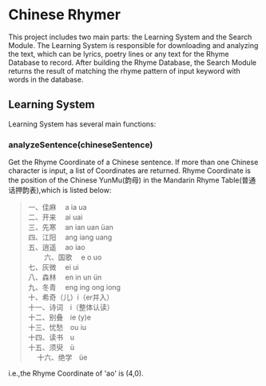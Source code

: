 # Chinese Rhymer
This project includes two main parts: the Learning System and the Search Module.
The Learning System is responsible for downloading and analyzing the text, which can be lyrics, poetry lines or any text for the Rhyme Database to record. 
After building the Rhyme Database, the Search Module returns the result of matching the rhyme pattern of input keyword with words in the database.

## Learning System
Learning System has several main functions:
### analyzeSentence(chineseSentence)
Get the Rhyme Coordinate of a Chinese sentence. If more than one Chinese character is input, a list of Coordinates are returned.
Rhyme Coordinate is the position of the Chinese YunMu(韵母) in the Mandarin Rhyme Table(普通话押韵表),which is listed below:

>一、佳麻　 a ia ua　　<br>
二、开来　 ai uai　　　　<br>
三、先寒　 an ian uan üan <br>
四、江阳　 ang iang uang　<br>
五、逍遥　 ao iao　　　<br>　　
六、国歌　 e o uo　　　<br>
七、灰微　 ei ui　　　<br>
八、森林　 en in un ün　<br>
九、冬青　 eng ing ong iong <br>
十、希奇（儿）i（er并入）　<br>
十一、诗词　i（整体认读）<br>
十二、别叠　ie (y)e 　<br>
十三、忧愁　ou iu　　　　<br>
十四、读书　u　　　　　<br>
十五、须臾　ü　　　　　<br>　
十六、绝学　üe <br>


i.e.,the Rhyme Coordinate of 'ao' is (4,0).

